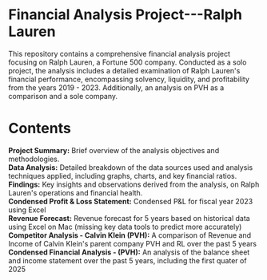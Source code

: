 # Financial Analysis Project---Ralph Lauren</br>
This repository contains a comprehensive financial analysis project focusing on Ralph Lauren, a Fortune 500 company. Conducted as a solo project, the analysis includes a detailed examination of Ralph Lauren's financial performance, encompassing solvency, liquidity, and profitability from the years 2019 - 2023. Additionally, an analysis on PVH as a comparison and a sole company. 

# Contents</br>
**Project Summary:** Brief overview of the analysis objectives and methodologies.</br>
**Data Analysis:** Detailed breakdown of the data sources used and analysis techniques applied, including graphs, charts, and key financial ratios.</br>
**Findings:** Key insights and observations derived from the analysis, on Ralph Lauren's operations and financial health.</br>
**Condensed Profit & Loss Statement:** Condensed P&L for fiscal year 2023 using Excel</br>
**Revenue Forecast:** Revenue forecast for 5 years based on historical data using Excel on Mac (missing key data tools to predict more accurately)</br>
**Competitor Analysis - Calvin Klein (PVH):** A comparison of Revenue and Income of Calvin Klein's parent company PVH and RL over the past 5 years</br>
**Condensed Financial Analysis -  (PVH):** An analysis of the balance sheet and income statement over the past 5 years, including the first quater of 2025</br>
